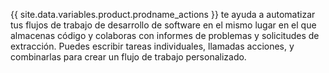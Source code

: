 {{ site.data.variables.product.prodname_actions }} te ayuda a automatizar tus flujos de trabajo de desarrollo de software en el mismo lugar en el que almacenas código y colaboras con informes de problemas y solicitudes de extracción. Puedes escribir tareas individuales, llamadas acciones, y combinarlas para crear un flujo de trabajo personalizado.
